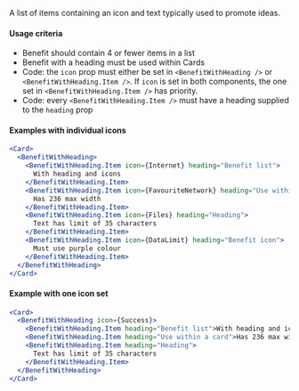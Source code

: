 A list of items containing an icon and text typically used to promote ideas.

#### Usage criteria

- Benefit should contain 4 or fewer items in a list
- Benefit with a heading must be used within Cards
- Code: the `icon` prop must either be set in `<BenefitWithHeading />` or `<BenefitWithHeading.Item />`. If `icon` is set in both components, the one set in `<BenefitWithHeading.Item />` has priority.
- Code: every `<BenefitWithHeading.Item />` must have a heading supplied to the `heading` prop

#### Examples with individual icons

```jsx
<Card>
  <BenefitWithHeading>
    <BenefitWithHeading.Item icon={Internet} heading="Benefit list">
      With heading and icons
    </BenefitWithHeading.Item>
    <BenefitWithHeading.Item icon={FavouriteNetwork} heading="Use within a card">
      Has 236 max width
    </BenefitWithHeading.Item>
    <BenefitWithHeading.Item icon={Files} heading="Heading">
      Text has limit of 35 characters
    </BenefitWithHeading.Item>
    <BenefitWithHeading.Item icon={DataLimit} heading="Benefit icon">
      Must use purple colour
    </BenefitWithHeading.Item>
  </BenefitWithHeading>
</Card>
```

#### Example with one icon set

```jsx
<Card>
  <BenefitWithHeading icon={Success}>
    <BenefitWithHeading.Item heading="Benefit list">With heading and icons</BenefitWithHeading.Item>
    <BenefitWithHeading.Item heading="Use within a card">Has 236 max width</BenefitWithHeading.Item>
    <BenefitWithHeading.Item heading="Heading">
      Text has limit of 35 characters
    </BenefitWithHeading.Item>
  </BenefitWithHeading>
</Card>
```
